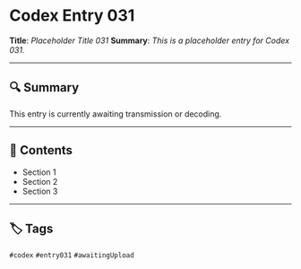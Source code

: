 # Codex Entry 031

**Title**: *Placeholder Title 031*
**Summary**: _This is a placeholder entry for Codex 031._

---

## 🔍 Summary

This entry is currently awaiting transmission or decoding.

---

## 🧠 Contents

- Section 1
- Section 2
- Section 3

---

## 🏷️ Tags

`#codex` `#entry031` `#awaitingUpload`
